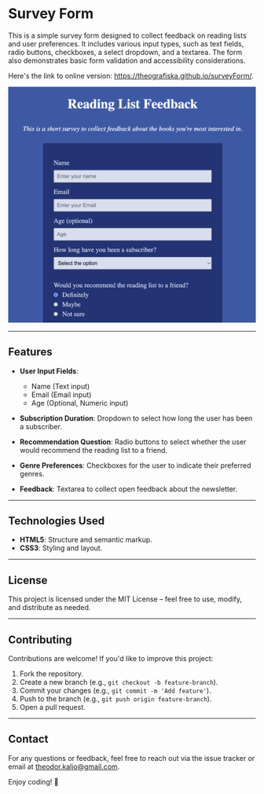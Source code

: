 # Survey Form

This is a simple survey form designed to collect feedback on reading lists and user preferences. It includes various input types, such as text fields, radio buttons, checkboxes, a select dropdown, and a textarea. The form also demonstrates basic form validation and accessibility considerations.

Here's the link to online version: https://theografiska.github.io/surveyForm/.

![Screenshot Description](assets/screenshot.png)

---

## Features

- **User Input Fields**:
  - Name (Text input)
  - Email (Email input)
  - Age (Optional, Numeric input)
  
- **Subscription Duration**: Dropdown to select how long the user has been a subscriber.
  
- **Recommendation Question**: Radio buttons to select whether the user would recommend the reading list to a friend.
  
- **Genre Preferences**: Checkboxes for the user to indicate their preferred genres.

- **Feedback**: Textarea to collect open feedback about the newsletter.

---

## Technologies Used

- **HTML5**: Structure and semantic markup.
- **CSS3**: Styling and layout.

---

## License

This project is licensed under the MIT License – feel free to use, modify, and distribute as needed.

---

## Contributing

Contributions are welcome! If you'd like to improve this project:

1. Fork the repository.
2. Create a new branch (e.g., `git checkout -b feature-branch`).
3. Commit your changes (e.g., `git commit -m 'Add feature'`).
4. Push to the branch (e.g., `git push origin feature-branch`).
5. Open a pull request.

---

## Contact

For any questions or feedback, feel free to reach out via the issue tracker or email at theodor.kaljo@gmail.com.

Enjoy coding! 🚀